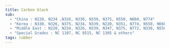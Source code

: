```yaml
---
title: Carbon black
sub:
  - "China : N220, N234 ,N326, N330, N339, N375, N550, N660, N774"
  - "Korea : N330, N326, N375, N234, N339, N220, N351, N774, N550, N660"
  - "Middle East : N220, N234, N326, N339, N347, N375, N772, N330, N550, N660"
  - "Special Grades : NC 1107, NC 8515, NC 1305 & others"
tags: rubber
---
```

